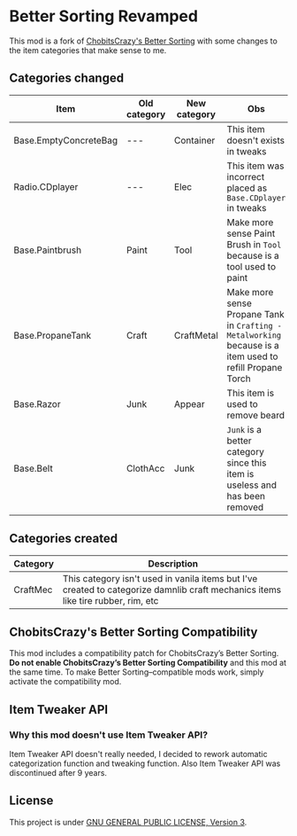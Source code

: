 # Better Sorting Revamped

This mod is a fork of [ChobitsCrazy's Better Sorting](http://github.com/ChobitsCrazy/BetterSorting) with some changes to the item categories that make sense to me.



## Categories changed

| Item                  | Old category | New category | Obs                                                                                                      |
|-----------------------|--------------|--------------|----------------------------------------------------------------------------------------------------------|
| Base.EmptyConcreteBag | ---          | Container    | This item doesn't exists in tweaks                                                                       |
| Radio.CDplayer        | ---          | Elec         | This item was incorrect placed as `Base.CDplayer` in tweaks                                              |
| Base.Paintbrush       | Paint        | Tool         | Make more sense Paint Brush in `Tool` because is a tool used to paint                                    |
| Base.PropaneTank      | Craft        | CraftMetal   | Make more sense Propane Tank in `Crafting - Metalworking` because is a item used to refill Propane Torch |
| Base.Razor            | Junk         | Appear       | This item is used to remove beard                                                                        |
| Base.Belt             | ClothAcc     | Junk         | `Junk` is a better category since this item is useless and has been removed                              |



## Categories created

| Category | Description                                                                                                                      |
|----------|----------------------------------------------------------------------------------------------------------------------------------|
| CraftMec | This category isn't used in vanila items but I've created to categorize damnlib craft mechanics items like tire rubber, rim, etc |



## ChobitsCrazy's Better Sorting Compatibility

This mod includes a compatibility patch for ChobitsCrazy’s Better Sorting. **Do not enable ChobitsCrazy’s Better Sorting Compatibility** and this mod at the same time. To make Better Sorting–compatible mods work, simply activate the compatibility mod.



## Item Tweaker API

### Why this mod doesn't use Item Tweaker API?

Item Tweaker API doesn't really needed, I decided to rework automatic categorization function and tweaking function.
Also Item Tweaker API was discontinued after 9 years.



## License

This project is under [GNU GENERAL PUBLIC LICENSE, Version 3](./LICENSE).
